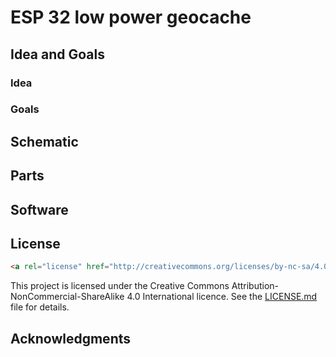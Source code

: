 # ESP 32 low power geocache


## Idea and Goals

### Idea

### Goals

## Schematic

## Parts

## Software

## License
```html
<a rel="license" href="http://creativecommons.org/licenses/by-nc-sa/4.0/"><img alt="Creative Commons Lizenzvertrag" style="border-width:0" src="https://i.creativecommons.org/l/by-nc-sa/4.0/88x31.png" /></a>
```
This project is licensed under the Creative Commons Attribution-NonCommercial-ShareAlike 4.0 International licence. See the [LICENSE.md](LICENSE.md) file for details.
## Acknowledgments
